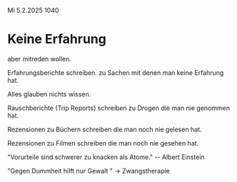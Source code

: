Mi 5.2.2025 1040

# Keine Erfahrung

aber mitreden wollen.

Erfahrungsberichte schreiben.
zu Sachen mit denen man
keine Erfahrung hat.

Alles glauben
nichts wissen.

Rauschberichte (Trip Reports) schreiben
zu Drogen die man nie genommen hat.

Rezensionen zu Büchern schreiben
die man noch nie gelesen hat.

Rezensionen zu Filmen schreiben
die man noch nie gesehen hat.

"Vorurteile sind schwerer zu knacken
als Atome." -- Albert Einstein

"Gegen Dummheit hilft nur Gewalt "
→ Zwangstherapie
